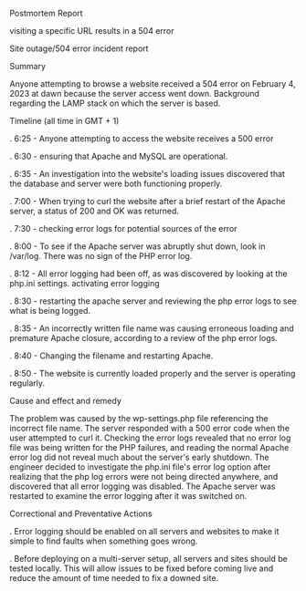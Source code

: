 Postmortem Report

visiting a specific URL results in a 504 error 

Site outage/504 error incident report 

Summary

Anyone attempting to browse a website received a 504 error on February 4, 2023 at dawn because the server access went down.
Background regarding the LAMP stack on which the server is based. 

Timeline (all time in GMT + 1)

. 6:25 - Anyone attempting to access the website receives a 500 error 

. 6:30 - ensuring that Apache and MySQL are operational.

. 6:35 - An investigation into the website's loading issues discovered that the database and server were both functioning properly.

. 7:00 - When trying to curl the website after a brief restart of the Apache server, a status of 200 and OK was returned.

. 7:30 - checking error logs for potential sources of the error

. 8:00 - To see if the Apache server was abruptly shut down, look in /var/log. There was no sign of the PHP error log.

. 8:12 - All error logging had been off, as was discovered by looking at the php.ini settings. activating error logging

. 8:30 - restarting the apache server and reviewing the php error logs to see what is being logged.

. 8:35 - An incorrectly written file name was causing erroneous loading and premature Apache closure, according to a review of the php error logs.

. 8:40 - Changing the filename and restarting Apache.

. 8:50 - The website is currently loaded properly and the server is operating regularly.

Cause and effect and remedy

The problem was caused by the wp-settings.php file referencing the incorrect file name. The server responded with a 500 error code when the user attempted to curl it. Checking the error logs revealed that no error log file was being written for the PHP failures, and reading the normal Apache error log did not reveal much about the server's early shutdown. The engineer decided to investigate the php.ini file's error log option after realizing that the php log errors were not being directed anywhere, and discovered that all error logging was disabled. The Apache server was restarted to examine the error logging after it was switched on.

Correctional and Preventative Actions

. Error logging should be enabled on all servers and websites to make it simple to find faults when something goes wrong.

. Before deploying on a multi-server setup, all servers and sites should be tested locally. This will allow issues to be fixed before coming live and reduce the amount of time needed to fix a downed site.

